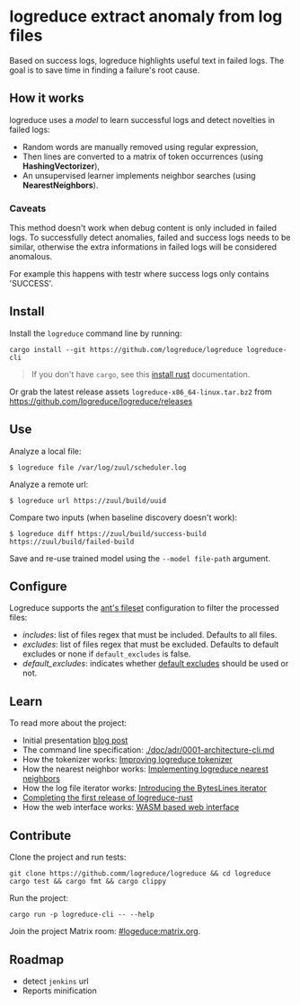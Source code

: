 # logreduce extract anomaly from log files

Based on success logs, logreduce highlights useful text in failed logs.
The goal is to save time in finding a failure's root cause.

## How it works

logreduce uses a *model* to learn successful logs and detect novelties in
failed logs:

* Random words are manually removed using regular expression,
* Then lines are converted to a matrix of token occurrences
  (using **HashingVectorizer**),
* An unsupervised learner implements neighbor searches
  (using **NearestNeighbors**).


### Caveats

This method doesn't work when debug content is only included in failed logs.
To successfully detect anomalies, failed and success logs needs to be similar,
otherwise the extra informations in failed logs will be considered anomalous.

For example this happens with testr where success logs only contains 'SUCCESS'.


## Install

Install the `logreduce` command line by running:

```
cargo install --git https://github.com/logreduce/logreduce logreduce-cli
```

> If you don't have `cargo`, see this [install rust](https://www.rust-lang.org/tools/install) documentation.

Or grab the latest release assets `logreduce-x86_64-linux.tar.bz2` from https://github.com/logreduce/logreduce/releases


## Use

Analyze a local file:

```ShellSession
$ logreduce file /var/log/zuul/scheduler.log
```

Analyze a remote url:

```ShellSession
$ logreduce url https://zuul/build/uuid
```

Compare two inputs (when baseline discovery doesn't work):

```ShellSession
$ logreduce diff https://zuul/build/success-build https://zuul/build/failed-build
```

Save and re-use trained model using the `--model file-path` argument.


## Configure

Logreduce supports the [ant's fileset](https://ant.apache.org/manual/Types/fileset.html) configuration to
filter the processed files:

- *includes*: list of files regex that must be included. Defaults to all files.
- *excludes*: list of files regex that must be excluded. Defaults to default excludes or none if `default_excludes` is false.
- *default_excludes*: indicates whether [default excludes](./crates/model/src/config/default_excludes.rs) should be used or not.


## Learn

To read more about the project:

- Initial presentation [blog post](https://opensource.com/article/18/9/quiet-log-noise-python-and-machine-learning)
- The command line specification: [./doc/adr/0001-architecture-cli.md](./doc/adr/0001-architecture-cli.md)
- How the tokenizer works: [Improving logreduce tokenizer](https://www.softwarefactory-project.io/improving-logreduce-with-rust.html)
- How the nearest neighbor works: [Implementing logreduce nearest neighbors](https://www.softwarefactory-project.io/implementing-logreduce-nearest-neighbors-model-in-rust.html)
- How the log file iterator works: [Introducing the BytesLines iterator](https://www.softwarefactory-project.io/introducing-the-byteslines-iterator.html)
- [Completing the first release of logreduce-rust](https://www.softwarefactory-project.io/completing-the-first-release-of-logreduce-rust.html)
- How the web interface works: [WASM based web interface](https://www.softwarefactory-project.io/logreduce-wasm-based-web-interface.html)


## Contribute

Clone the project and run tests:

```
git clone https://github.comm/logreduce/logreduce && cd logreduce
cargo test && cargo fmt && cargo clippy
```

Run the project:

```
cargo run -p logreduce-cli -- --help
```

Join the project Matrix room: [#logeduce:matrix.org](https://matrix.to/#/#logreduce:matrix.org).

## Roadmap

* detect `jenkins` url
* Reports minification


[logreduce]: https://github.com/logreduce/logreduce
